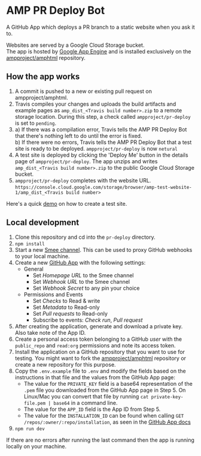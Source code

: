 AMP PR Deploy Bot
===================

A GitHub App which deploys a PR branch to a static website when you ask it to. 

Websites are served by a Google Cloud Storage bucket. <br>
The app is hosted by [Google App Engine](https://amp-pr-deploy-bot.appspot.com) and is installed exclusively on the [ampproject/amphtml](https://github.com/ampproject/amphtml) repository.

How the app works
----------------
1. A commit is pushed to a new or existing pull request on ampproject/amphtml.
2. Travis compiles your changes and uploads the build artifacts and example pages as `amp_dist_<Travis build number>.zip` to a remote storage location. During this step, a check called `ampproject/pr-deploy` is set to `pending`.
3. a) If there was a compilation error, Travis tells the AMP PR Deploy Bot that there's nothing left to do until the error is fixed. <br>
   b) If there were no errors, Travis tells the AMP PR Deploy Bot that a test site is ready to be deployed. `ampproject/pr-deploy` is now `netural`
4. A test site is deployed by clicking the 'Deploy Me' button in the details page of `ampproject/pr-deploy`. The app unzips and writes `amp_dist_<Travis build number>.zip` to the public Google Cloud Storage bucket.
5. `ampproject/pr-deploy` completes with the website URL. `https://console.cloud.google.com/storage/browser/amp-test-website-1/amp_dist_<Travis build number>`

Here's a quick [demo](https://github.com/ampproject/amphtml/pull/24274) on how to create a test site.

Local development
-----------------

1. Clone this repository and cd into the `pr-deploy` directory.
2. `npm install`
3. Start a new [Smee channel](https://smee.io/). This can be used to proxy
   GitHub webhooks to your local machine.
4. Create a new [GitHub App](https://github.com/settings/apps/new) with the following settings:
   * General
     * Set _Homepage URL_ to the Smee channel
     * Set _Webhook URL_ to the Smee channel
     * Set _Webhook Secret_ to any pin your choice
   * Permissions and Events
     * Set _Checks_ to Read & write
     * Set _Metadata_ to Read-only
     * Set _Pull requests_ to Read-only
     * Subscribe to events: _Check run_, _Pull request_   
5. After creating the application, generate and download a private key. Also
   take note of the App ID.
6. Create a personal access token belonging to a GitHub _user_ with the
   `public_repo` and `read:org` permissions and note its access token.
7. Install the application on a GitHub repository that you want to use for
   testing. You might want to fork the [ampproject/amphtml](https://github.com/ampproject/amphtml) repository or create a new repository for this purpose.
8. Copy the `.env.example` file to `.env` and modify the fields based on the
   instructions in that file and the values from the GitHub App page:
   * The value for the `PRIVATE_KEY` field is a base64 representation of the
     `.pem` file you downloaded from the GitHub App page in Step 5. On Linux/Mac you can
     convert that file by running `cat private-key-file.pem | base64` in a
     command line.
   * The value for the `APP_ID` field is the App ID from
     Step 5.
   * The value for the `INSTALLATION_ID` can be found when calling `GET /repos/:owner/:repo/installation`, as seen in the [GitHub App docs](https://github.com/octokit/app.js#authenticating-as-an-app)     
9. `npm run dev`

If there are no errors after running the last command then the app is running
locally on your machine.
